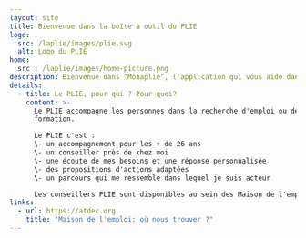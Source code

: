 ```yaml
---
layout: site
title: Bienvenue dans la boîte à outil du PLIE
logo:
  src: /laplie/images/plie.svg
  alt: Logo du PLIE
home:
  src : /laplie/images/home-picture.png
description: Bienvenue dans “Monaplie”, l'application qui vous aide dans vos démarches
details:
  - title: Le PLIE, pour qui ? Pour quoi?
    content: >-
      Le PLIE accompagne les personnes dans la recherche d'emploi ou de
      formation.

      Le PLIE c'est :
      \- un accompagnement pour les + de 26 ans
      \- un conseiller près de chez moi
      \- une écoute de mes besoins et une réponse personnalisée
      \- des propositions d'actions adaptées
      \- un parcours qui me ressemble dans lequel je suis acteur

      Les conseillers PLIE sont disponibles au sein des Maison de l'emploi de la Métropole Nantaise.
links:
  - url: https://atdec.org
    title: "Maison de l'emploi: où nous trouver ?"
---
```

